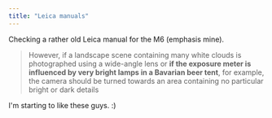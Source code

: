 ```yaml
---
title: "Leica manuals"
---
```


Checking a rather old Leica manual for the M6 (emphasis mine).

> However, if a landscape scene containing many white clouds is photographed
using a wide-angle lens or **if the exposure meter is influenced by very
bright lamps in a Bavarian beer tent**, for example, the camera should be
turned towards an area containing no particular bright or dark details

I'm starting to like these guys. :)

